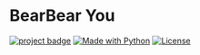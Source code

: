 # BearBear You

[![project badge](https://img.shields.io/badge/1chooo-bear__bear-informational)](https://github.com/1chooo/bear-bear)
[![Made with Python](https://img.shields.io/badge/Python=3.9-blue?logo=python&logoColor=white)](https://python.org "Go to Python homepage")
[![License](https://img.shields.io/badge/License-MIT-blue)](./LICENSE "Go to license section")